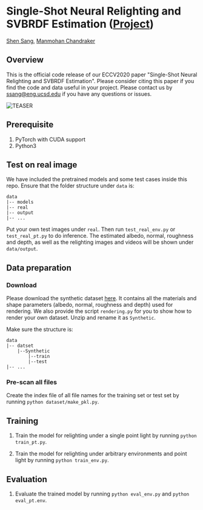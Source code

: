 # Single-Shot Neural Relighting and SVBRDF Estimation ([Project](http://cseweb.ucsd.edu/~viscomp/projects/ECCV20NeuralRelighting/))


[Shen Sang](https://ssangx.github.io/), [Manmohan Chandraker](https://cseweb.ucsd.edu/~mkchandraker/)


## Overview

This is the official code release of our ECCV2020 paper "Single-Shot Neural Relighting and SVBRDF Estimation". Please consider citing this paper if you find the code and data useful in your project. Please contact us by ssang@eng.ucsd.edu if you have any questions or issues.



![TEASER](http://cseweb.ucsd.edu/~viscomp/projects/ECCV20NeuralRelighting/assets/teaser.png)



## Prerequisite
1. PyTorch with CUDA support
2. Python3



## Test on real image

We have included the pretrained models and some test cases inside this repo. Ensure that the folder structure under `data` is:

```
data
|-- models
|-- real
|-- output
|-- ...
```

Put your own test images under `real`. Then run `test_real_env.py` or `test_real_pt.py` to do inference. The estimated albedo, normal, roughness and depth, as well as the relighting images and videos will be shown under `data/output`.


## Data preparation

### Download

Please download the synthetic dataset [here](https://cseweb.ucsd.edu/~viscomp/projects/ECCV20NeuralRelighting/assets/Data.tar.gz). It contains all the materials and shape parameters (albedo, normal, roughness and depth) used for rendering. We also provide the script `rendering.py` for you to show how to render your own dataset. Unzip and rename it as `Synthetic`.


Make sure the structure is:

```
data
|-- datset
    |--Synthetic
        |--train
        |--test
|-- ...
```

### Pre-scan all files

Create the index file of all file names for the training set or test set by running `python dataset/make_pkl.py`.


## Training

1. Train the model for relighting under a single point light by running `python train_pt.py`.

2. Train the model for relighting under arbitrary environments and point light by running `python train_env.py`.


## Evaluation

1. Evaluate the trained model by running `python eval_env.py` and `python eval_pt.env`.
